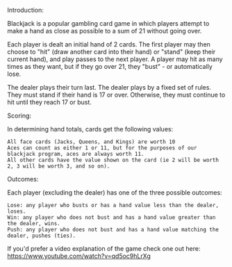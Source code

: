 Introduction: 

Blackjack is a popular gambling card game in which players attempt to make a hand as close as possible to a sum of 21 without going over.

Each player is dealt an initial hand of 2 cards. The first player may then choose to "hit" (draw another card into their hand) or "stand" (keep their current hand), and play passes to the next player. A player may hit as many times as they want, but if they go over 21, they "bust" - or automatically lose.

The dealer plays their turn last. The dealer plays by a fixed set of rules. They must stand if their hand is 17 or over. Otherwise, they must continue to hit until they reach 17 or bust.

Scoring:

In determining hand totals, cards get the following values:

    All face cards (Jacks, Queens, and Kings) are worth 10
    Aces can count as either 1 or 11, but for the purposes of our blackjack program, aces are always worth 11.
    All other cards have the value shown on the card (ie 2 will be worth 2, 3 will be worth 3, and so on).

Outcomes:

Each player (excluding the dealer) has one of the three possible outcomes:

    Lose: any player who busts or has a hand value less than the dealer, loses.
    Win: any player who does not bust and has a hand value greater than the dealer, wins.
    Push: any player who does not bust and has a hand value matching the dealer, pushes (ties).


If you'd prefer a video explanation of the game check one out here: https://www.youtube.com/watch?v=qd5oc9hLrXg
